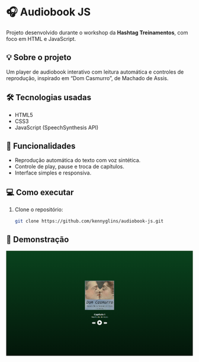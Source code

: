 # 🎧 Audiobook JS

Projeto desenvolvido durante o workshop da **Hashtag Treinamentos**, com foco em HTML e JavaScript.

## 💡 Sobre o projeto

Um player de audiobook interativo com leitura automática e controles de reprodução, inspirado em “Dom Casmurro”, de Machado de Assis.

## 🛠️ Tecnologias usadas

- HTML5
- CSS3
- JavaScript (SpeechSynthesis API)

## 🚀 Funcionalidades

- Reprodução automática do texto com voz sintética.
- Controle de play, pause e troca de capítulos.
- Interface simples e responsiva.

## 💻 Como executar

1. Clone o repositório:
   ```bash
   git clone https://github.com/kennyglins/audiobook-js.git
   ```
## 📸 Demonstração

<p align="center">
  <img src="https://github.com/kennyglins/audiobook-js/blob/main/Captura%20de%20tela%202025-10-21%20214234.png?raw=true" width="800" alt="Audiobook JS - tela inicial">
</p>
